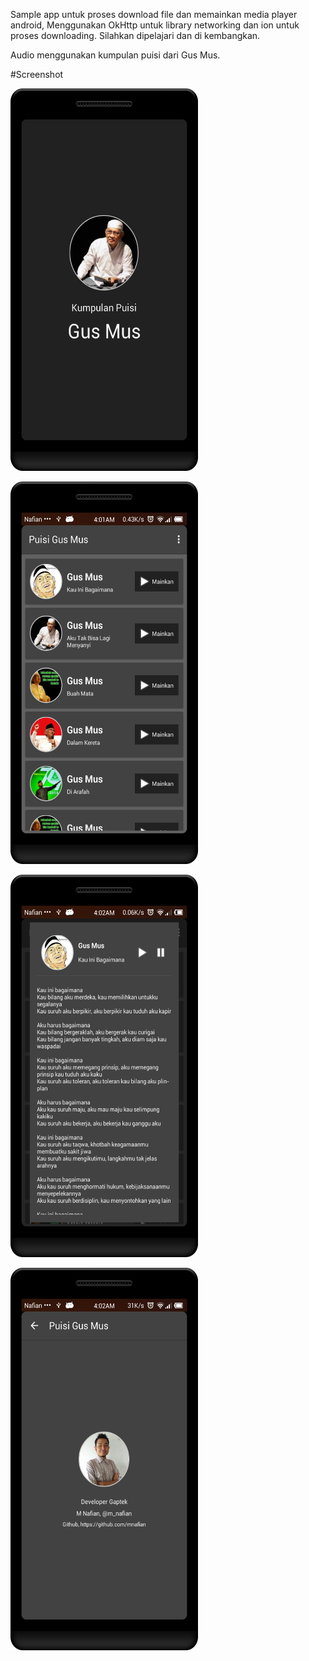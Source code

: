 Sample app untuk proses download file dan memainkan media player android,
Menggunakan OkHttp untuk library networking dan ion untuk proses downloading. Silahkan dipelajari dan di kembangkan.

Audio menggunakan kumpulan puisi dari Gus Mus.

#Screenshot

<img alt="Splash Screen"
       src="https://github.com/mnafian/PuisiGusMusSample/blob/master/device-2015-08-29-040303.png" width="300" height="612"/>

<img alt="Home Menu"
       src="https://github.com/mnafian/PuisiGusMusSample/blob/master/device-2015-08-29-040145.png" width="300" height="612"/>

<img alt="Dialog"
       src="https://github.com/mnafian/PuisiGusMusSample/blob/master/device-2015-08-29-040216.png" width="300" height="612"/>

<img alt="About"
       src="https://github.com/mnafian/PuisiGusMusSample/blob/master/device-2015-08-29-040231.png" width="300" height="612"/>
